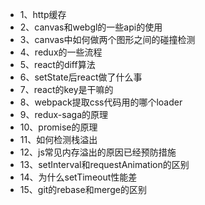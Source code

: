 - 1、http缓存
- 2、canvas和webgl的一些api的使用
- 3、canvas中如何做两个图形之间的碰撞检测
- 4、redux的一些流程
- 5、react的diff算法
- 6、setState后react做了什么事
- 7、react的key是干嘛的
- 8、webpack提取css代码用的哪个loader
- 9、redux-saga的原理
- 10、promise的原理
- 11、如何检测栈溢出
- 12、js常见内存溢出的原因已经预防措施
- 13、setInterval和requestAnimation的区别
- 14、为什么setTimeout性能差
- 15、git的rebase和merge的区别
